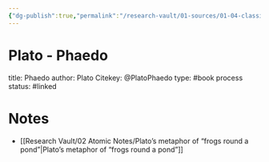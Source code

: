 ```yaml
---
{"dg-publish":true,"permalink":"/research-vault/01-sources/01-04-classical-source/plato-phaedo/"}
---
```


# Plato - Phaedo

title: Phaedo
author: Plato
Citekey: @PlatoPhaedo
type: #book 
process status: #linked 

# Notes

- [[Research Vault/02 Atomic Notes/Plato’s metaphor of “frogs round a pond”\|Plato’s metaphor of “frogs round a pond”]]
